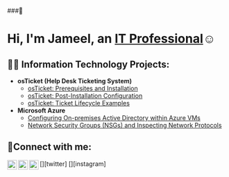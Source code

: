 ###👋<h1>Hi, I'm Jameel, an <a href="www.linkedin.com/in/jameel-rashada">IT Professional</a>☺</h1>

<h2>👨‍💻 Information Technology Projects:</h2>

- <b>osTicket (Help Desk Ticketing System)</b>
  - [osTicket: Prerequisites and Installation](https://github.com/Jrashada/osticket-prereqs)
  - [osTicket: Post-Installation Configuration](https://github.com/Jrashada/post-install-config)
  - [osTicket: Ticket Lifecycle Examples](https://github.com/Jrashada/ticket-lifecycle)
- <b>Microsoft Azure</b>
  - [Configuring On-premises Active Directory within Azure VMs](https://github.com/Jrashada/configure-ad)
  - [Network Security Groups (NSGs) and Inspecting Network Protocols](https://github.com/Jrashada/azure-network-protocols)

<h2>🤳Connect with me:</h2>

[<img align="left" alt="Josh | Twitter" width="22px" src="https://cdn.jsdelivr.net/npm/simple-icons@v3/icons/twitter.svg" />][twitter]
[<img align="left" alt="Josh | LinkedIn" width="22px" src="https://cdn.jsdelivr.net/npm/simple-icons@v3/icons/linkedin.svg" />][linkedin]
[<img align="left" alt="Josh | Instagram" width="22px" src="https://cdn.jsdelivr.net/npm/simple-icons@v3/icons/instagram.svg" />][instagram]



[linkedin]: https://linkedin.com/in/Jameel

